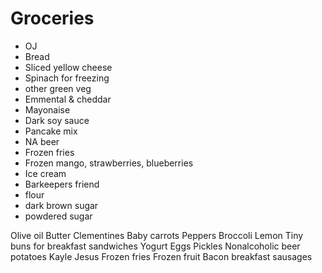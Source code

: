 # Groceries

- OJ
- Bread
- Sliced yellow cheese
- Spinach for freezing
- other green veg
- Emmental & cheddar
- Mayonaise
- Dark soy sauce
- Pancake mix
- NA beer
- Frozen fries
- Frozen mango, strawberries, blueberries
- Ice cream
- Barkeepers friend
- flour
- dark brown sugar
- powdered sugar

Olive oil
Butter
Clementines
Baby carrots
Peppers
Broccoli
Lemon
Tiny buns for breakfast sandwiches
Yogurt
Eggs
Pickles
Nonalcoholic beer
potatoes
Kayle
Jesus
Frozen fries
Frozen fruit
Bacon
breakfast sausages
